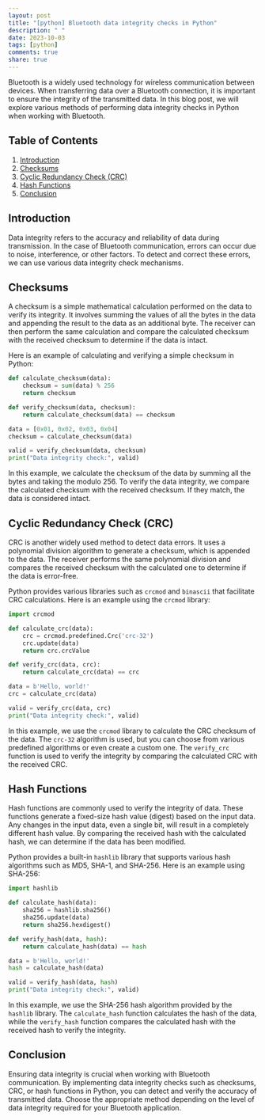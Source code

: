 ```yaml
---
layout: post
title: "[python] Bluetooth data integrity checks in Python"
description: " "
date: 2023-10-03
tags: [python]
comments: true
share: true
---
```


Bluetooth is a widely used technology for wireless communication between devices. When transferring data over a Bluetooth connection, it is important to ensure the integrity of the transmitted data. In this blog post, we will explore various methods of performing data integrity checks in Python when working with Bluetooth.

## Table of Contents
1. [Introduction](#introduction)
2. [Checksums](#checksums)
3. [Cyclic Redundancy Check (CRC)](#crc)
4. [Hash Functions](#hash-functions)
5. [Conclusion](#conclusion)

## Introduction<a name="introduction"></a>

Data integrity refers to the accuracy and reliability of data during transmission. In the case of Bluetooth communication, errors can occur due to noise, interference, or other factors. To detect and correct these errors, we can use various data integrity check mechanisms.

## Checksums<a name="checksums"></a>

A checksum is a simple mathematical calculation performed on the data to verify its integrity. It involves summing the values of all the bytes in the data and appending the result to the data as an additional byte. The receiver can then perform the same calculation and compare the calculated checksum with the received checksum to determine if the data is intact.

Here is an example of calculating and verifying a simple checksum in Python:

```python
def calculate_checksum(data):
    checksum = sum(data) % 256
    return checksum

def verify_checksum(data, checksum):
    return calculate_checksum(data) == checksum

data = [0x01, 0x02, 0x03, 0x04]
checksum = calculate_checksum(data)

valid = verify_checksum(data, checksum)
print("Data integrity check:", valid)
```

In this example, we calculate the checksum of the data by summing all the bytes and taking the modulo 256. To verify the data integrity, we compare the calculated checksum with the received checksum. If they match, the data is considered intact.

## Cyclic Redundancy Check (CRC)<a name="crc"></a>

CRC is another widely used method to detect data errors. It uses a polynomial division algorithm to generate a checksum, which is appended to the data. The receiver performs the same polynomial division and compares the received checksum with the calculated one to determine if the data is error-free.

Python provides various libraries such as `crcmod` and `binascii` that facilitate CRC calculations. Here is an example using the `crcmod` library:

```python
import crcmod

def calculate_crc(data):
    crc = crcmod.predefined.Crc('crc-32')
    crc.update(data)
    return crc.crcValue

def verify_crc(data, crc):
    return calculate_crc(data) == crc

data = b'Hello, world!'
crc = calculate_crc(data)

valid = verify_crc(data, crc)
print("Data integrity check:", valid)
```

In this example, we use the `crcmod` library to calculate the CRC checksum of the data. The `crc-32` algorithm is used, but you can choose from various predefined algorithms or even create a custom one. The `verify_crc` function is used to verify the integrity by comparing the calculated CRC with the received CRC.

## Hash Functions<a name="hash-functions"></a>

Hash functions are commonly used to verify the integrity of data. These functions generate a fixed-size hash value (digest) based on the input data. Any changes in the input data, even a single bit, will result in a completely different hash value. By comparing the received hash with the calculated hash, we can determine if the data has been modified.

Python provides a built-in `hashlib` library that supports various hash algorithms such as MD5, SHA-1, and SHA-256. Here is an example using SHA-256:

```python
import hashlib

def calculate_hash(data):
    sha256 = hashlib.sha256()
    sha256.update(data)
    return sha256.hexdigest()

def verify_hash(data, hash):
    return calculate_hash(data) == hash

data = b'Hello, world!'
hash = calculate_hash(data)

valid = verify_hash(data, hash)
print("Data integrity check:", valid)
```

In this example, we use the SHA-256 hash algorithm provided by the `hashlib` library. The `calculate_hash` function calculates the hash of the data, while the `verify_hash` function compares the calculated hash with the received hash to verify the integrity.

## Conclusion<a name="conclusion"></a>

Ensuring data integrity is crucial when working with Bluetooth communication. By implementing data integrity checks such as checksums, CRC, or hash functions in Python, you can detect and verify the accuracy of transmitted data. Choose the appropriate method depending on the level of data integrity required for your Bluetooth application.